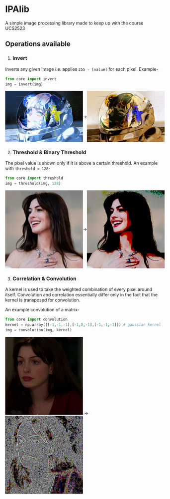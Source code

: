 # IPAlib
A simple image processing library made to keep up with the course UCS2523

## Operations available

1) ### Invert
Inverts any given image i.e. applies `255 - [value]` for each pixel.
Example-  
```py
from core import invert
img = invert(img)
```
<div style="display: flex; align-items: center">
<img src="assets/lucy_moon.jpg" alt="lucy_moon" style="max-width: 250px;" />
-> 
<img src="assets/lucy_moon_invert.jpg" alt="lucy_inv" style="max-width: 250px;" />
</div>

2) ### Threshold & Binary Threshold
The pixel value is shown only if it is above a certain threshold.
An example with `threshold = 128`-  
```py
from core import threshold
img = threshold(img, 128)
```
<div style="display: flex; align-items: center">
<img src="assets/anne_happy.jpg" alt="anne happy" style="max-width: 250px;" />
-> 
<img src="assets/anne_happy_thresh.jpg" alt="anne happy thresholded" style="max-width: 250px;" />
</div>


3) ### Correlation & Convolution
A kernel is used to take the weighted combination of every pixel around itself. Convolution and correlation essentially differ only in the fact that the kernel is transposed for convolution.  

An example convolution of a matrix-  
```py
from core import convolution
kernel = np.array([[-1,-1,-1],[-1,8,-1],[-1,-1,-1]]) # gaussian kernel
img = convolution(img, kernel)
```
<img src="assets/anne_listenin.jpg" alt="anne listenin" style="max-width: 250px;" />
-> 
<img src="assets/anne_listenin_conv.jpg" alt="anne listenin convolution" style="max-width: 250px;" />
</div>
